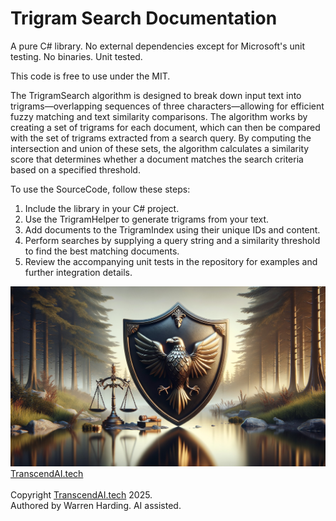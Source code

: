 # Trigram Search Documentation

A pure C# library. No external dependencies except for Microsoft's unit testing. No binaries. Unit tested.

This code is free to use under the MIT.

The TrigramSearch algorithm is designed to break down input text into trigrams—overlapping sequences of three characters—allowing for efficient fuzzy matching and text similarity comparisons. The algorithm works by creating a set of trigrams for each document, which can then be compared with the set of trigrams extracted from a search query. By computing the intersection and union of these sets, the algorithm calculates a similarity score that determines whether a document matches the search criteria based on a specified threshold.

To use the SourceCode, follow these steps:
1. Include the library in your C# project.
2. Use the TrigramHelper to generate trigrams from your text.
3. Add documents to the TrigramIndex using their unique IDs and content.
4. Perform searches by supplying a query string and a similarity threshold to find the best matching documents.
5. Review the accompanying unit tests in the repository for examples and further integration details.

![AI Image](aiimage.jpg)
[TranscendAI.tech](https://TranscendAI.tech)<br>
<br>
Copyright [TranscendAI.tech](https://TranscendAI.tech) 2025.</br>
Authored by Warren Harding. AI assisted.</br>
